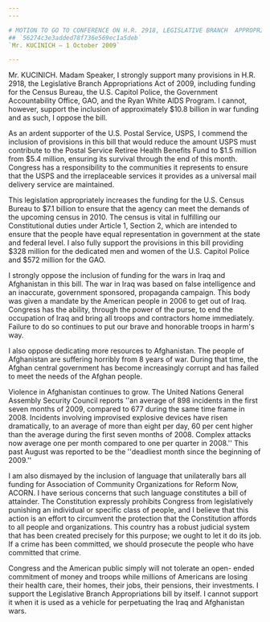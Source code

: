 ```yaml
---
---

# MOTION TO GO TO CONFERENCE ON H.R. 2918, LEGISLATIVE BRANCH  APPROPRIATIONS ACT, 2010
## `56274c3e3added78f736e569ec1a5deb`
`Mr. KUCINICH — 1 October 2009`

---
```



Mr. KUCINICH. Madam Speaker, I strongly support many provisions in 
H.R. 2918, the Legislative Branch Appropriations Act of 2009, including 
funding for the Census Bureau, the U.S. Capitol Police, the Government 
Accountability Office, GAO, and the Ryan White AIDS Program. I cannot, 
however, support the inclusion of approximately $10.8 billion in war 
funding and as such, I oppose the bill.

As an ardent supporter of the U.S. Postal Service, USPS, I commend 
the inclusion of provisions in this bill that would reduce the amount 
USPS must contribute to the Postal Service Retiree Health Benefits Fund 
to $1.5 million from $5.4 million, ensuring its survival through the 
end of this month. Congress has a responsibility to the communities it 
represents to ensure that the USPS and the irreplaceable services it 
provides as a universal mail delivery service are maintained.

This legislation appropriately increases the funding for the U.S. 
Census Bureau to $7.1 billion to ensure that the agency can meet the 
demands of the upcoming census in 2010. The census is vital in 
fulfilling our Constitutional duties under Article 1, Section 2, which 
are intended to ensure that the people have equal representation in 
government at the state and federal level. I also fully support the 
provisions in this bill providing $328 million for the dedicated men 
and women of the U.S. Capitol Police and $572 million for the GAO.

I strongly oppose the inclusion of funding for the wars in Iraq and 
Afghanistan in this bill. The war in Iraq was based on false 
intelligence and an inaccurate, government sponsored, propaganda 
campaign. This body was given a mandate by the American people in 2006 
to get out of Iraq. Congress has the ability, through the power of the 
purse, to end the occupation of Iraq and bring all troops and 
contractors home immediately. Failure to do so continues to put our 
brave and honorable troops in harm's way.

I also oppose dedicating more resources to Afghanistan. The people of 
Afghanistan are suffering horribly from 8 years of war. During that 
time, the Afghan central government has become increasingly corrupt and 
has failed to meet the needs of the Afghan people.

Violence in Afghanistan continues to grow. The United Nations General 
Assembly Security Council reports ''an average of 898 incidents in the 
first seven months of 2009, compared to 677 during the same time frame 
in 2008. Incidents involving improvised explosive devices have risen 
dramatically, to an average of more than eight per day, 60 per cent 
higher than the average during the first seven months of 2008. Complex 
attacks now average one per month compared to one per quarter in 
2008.'' This past August was reported to be the ''deadliest month since 
the beginning of 2009.''

I am also dismayed by the inclusion of language that unilaterally 
bars all funding for Association of Community Organizations for Reform 
Now, ACORN. I have serious concerns that such language constitutes a 
bill of attainder. The Constitution expressly prohibits Congress from 
legislatively punishing an individual or specific class of people, and 
I believe that this action is an effort to circumvent the protection 
that the Constitution affords to all people and organizations. This 
country has a robust judicial system that has been created precisely 
for this purpose; we ought to let it do its job. If a crime has been 
committed, we should prosecute the people who have committed that 
crime.

Congress and the American public simply will not tolerate an open-
ended commitment of money and troops while millions of Americans are 
losing their health care, their homes, their jobs, their pensions, 
their investments. I support the Legislative Branch Appropriations bill 
by itself. I cannot support it when it is used as a vehicle for 
perpetuating the Iraq and Afghanistan wars.
